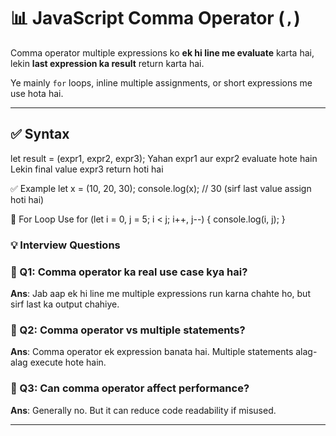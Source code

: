 # 📊 JavaScript Comma Operator (`,`)

Comma operator multiple expressions ko **ek hi line me evaluate** karta hai, lekin **last expression ka result** return karta hai.

Ye mainly `for` loops, inline multiple assignments, or short expressions me use hota hai.

---

## ✅ Syntax

let result = (expr1, expr2, expr3);
Yahan expr1 aur expr2 evaluate hote hain
Lekin final value expr3 return hoti hai

✅ Example
let x = (10, 20, 30);
console.log(x); // 30 (sirf last value assign hoti hai)

🧠 For Loop Use
for (let i = 0, j = 5; i < j; i++, j--) {
  console.log(i, j);
}

### 💡 Interview Questions
### 🔸 Q1: Comma operator ka real use case kya hai?
**Ans**: Jab aap ek hi line me multiple expressions run karna chahte ho, but sirf last ka output chahiye.

### 🔸 Q2: Comma operator vs multiple statements?
**Ans**:
Comma operator ek expression banata hai.
Multiple statements alag-alag execute hote hain.

### 🔸 Q3: Can comma operator affect performance?
**Ans**: Generally no. But it can reduce code readability if misused.

---
